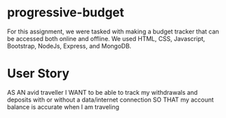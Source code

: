 # progressive-budget

For this assignment, we were tasked with making a budget tracker that can be accessed both online and offline. We used HTML, CSS, Javascript, Bootstrap, NodeJs, Express, and MongoDB. 

# User Story
AS AN avid traveller
I WANT to be able to track my withdrawals and deposits with or without a data/internet connection
SO THAT my account balance is accurate when I am traveling
